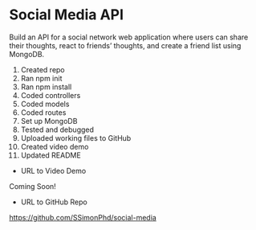 # Social Media API

Build an API for a social network web application where users can share their thoughts, react to friends’ thoughts, and create a friend list using MongoDB.

1. Created repo
1. Ran npm init
1. Ran npm install 
1. Coded controllers
1. Coded models
1. Coded routes
1. Set up MongoDB
1. Tested and debugged
1. Uploaded working files to GitHub
1. Created video demo
1. Updated README

- URL to Video Demo

Coming Soon!

- URL to GitHub Repo

https://github.com/SSimonPhd/social-media